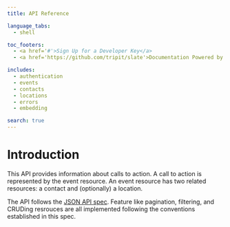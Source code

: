 ```yaml
---
title: API Reference

language_tabs:
  - shell

toc_footers:
  - <a href='#'>Sign Up for a Developer Key</a>
  - <a href='https://github.com/tripit/slate'>Documentation Powered by Slate</a>

includes:
  - authentication
  - events
  - contacts
  - locations
  - errors
  - embedding

search: true
---
```


# Introduction

This API provides information about calls to action.  A call to action is
represented by the event resource.  An event resource has two related
resources: a contact and (optionally) a location.

The API follows the [JSON API spec](http://jsonapi.org/).  Feature like
pagination, filtering, and CRUDing resrouces are all implemented following the
conventions established in this spec.
